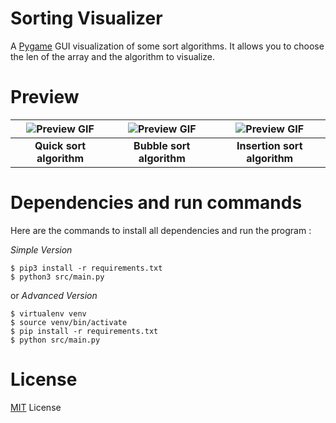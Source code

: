 # Sorting Visualizer
A [Pygame](https://www.pygame.org/) GUI visualization of some sort algorithms. It allows you to choose the len of the array and the algorithm to visualize.

# Preview


| ![Preview GIF](assets/preview/quick.gif) | ![Preview GIF](assets/preview/bubble.gif) | ![Preview GIF](assets/preview/insertion.gif) |
| :--------------------------------------: | :---------------------------------------: | :------------------------------------------: |
|         **Quick sort algorithm**         |         **Bubble sort algorithm**         |         **Insertion sort algorithm**         |


# Dependencies and run commands

Here are the commands to install all dependencies and run the program : 

*Simple Version*
```
$ pip3 install -r requirements.txt
$ python3 src/main.py
```
or *Advanced Version*
```
$ virtualenv venv
$ source venv/bin/activate
$ pip install -r requirements.txt
$ python src/main.py
```


# License
[MIT](https://choosealicense.com/licenses/mit/) License
